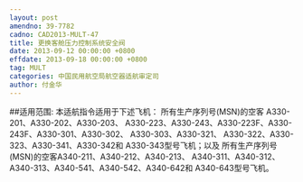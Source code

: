 ```yaml
---
layout: post
amendno: 39-7782
cadno: CAD2013-MULT-47
title: 更换客舱压力控制系统安全阀
date: 2013-09-12 00:00:00 +0800
effdate: 2013-09-18 00:00:00 +0800
tag: MULT
categories: 中国民用航空局航空器适航审定司
author: 付金华
---
```


##适用范围:
本适航指令适用于下述飞机：
所有生产序列号(MSN)的空客 A330-201、A330-202、A330-203、 A330-223、A330-243、A330-223F、A330-243F、A330-301、A330-302、 A330-303、A330-321、 A330-322、A330-323、A330-341、A330-342和 A330-343型号飞机；以及
所有生产序列号(MSN)的空客A340-211、A340-212、A340-213、 A340-311、A340-312、A340-313、A340-541、A340-542、A340-642和 A340-643型号飞机。


